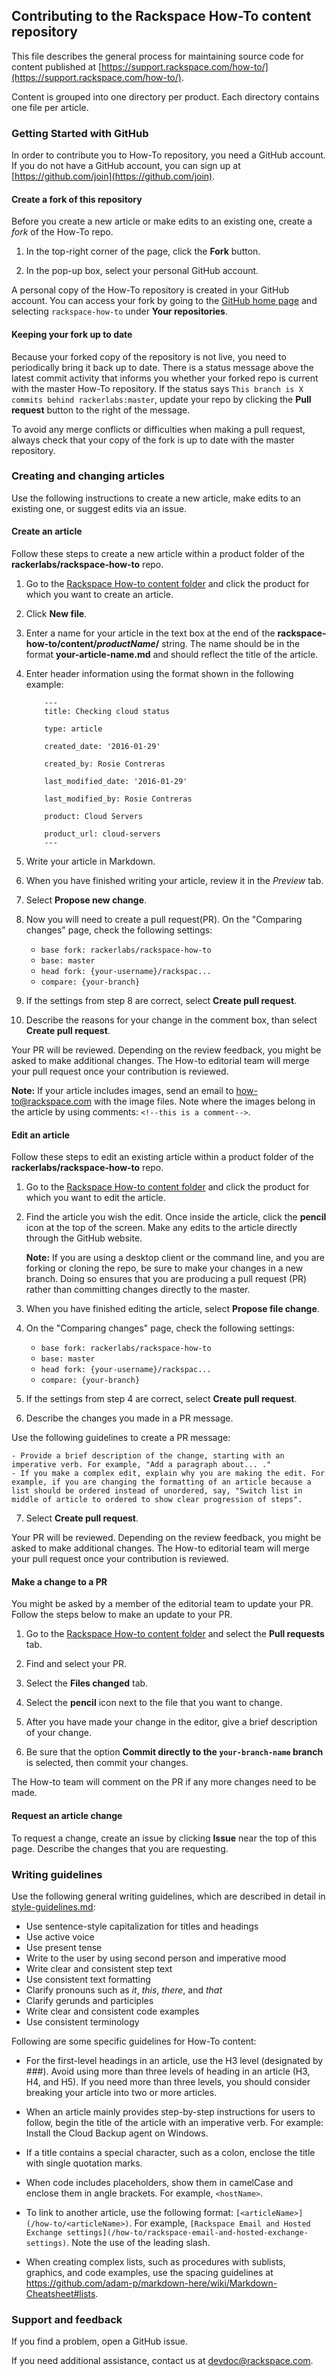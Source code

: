 ## Contributing to the Rackspace How-To content repository

This file describes the general process for maintaining source code for content published at [https://support.rackspace.com/how-to/](https://support.rackspace.com/how-to/).

Content is grouped into one directory per product. Each directory contains one file per article.

### Getting Started with GitHub

In order to contribute you to How-To repository, you need a GitHub account. If you do not have a GitHub account, you can sign up at [https://github.com/join](https://github.com/join).

#### Create a fork of this repository

Before you create a new article or make edits to an existing one, create a *fork* of the How-To repo.

1. In the top-right corner of the page, click the **Fork** button.

2. In the pop-up box, select your personal GitHub account.

A personal copy of the How-To repository is created in your GitHub account. You can access your fork by going to the [GitHub home page](https://github.com) and selecting `rackspace-how-to` under **Your repositories**.

#### Keeping your fork up to date

Because your forked copy of the repository is not live, you need to periodically bring it back up to date. There is a status message above the latest commit activity that informs you whether your forked repo is current with the master How-To repository. If the status says `This branch is X commits behind rackerlabs:master`, update your repo by clicking the **Pull request** button to the right of the message.

To avoid any merge conflicts or difficulties when making a pull request, always check that your copy of the fork is up to date with the master repository.

### Creating and changing articles

Use the following instructions to create a new article, make edits to an existing one, or suggest edits via an issue.

#### Create an article

Follow these steps to create a new article within a product folder of the **rackerlabs/rackspace-how-to** repo.

1. Go to the [Rackspace How-to content folder](https://github.com/rackerlabs/rackspace-how-to/tree/master/content) and click the product for which you want to create an article.

2. Click **New file**.

3. Enter a name for your article in the text box at the end of the **rackspace-how-to/content/*productName*/** string. The name should be in the format **your-article-name.md** and should reflect the title of the article.

4. Enter header information using the format shown in the following example:

           ---
           title: Checking cloud status

           type: article

           created_date: '2016-01-29'

           created_by: Rosie Contreras

           last_modified_date: '2016-01-29'

           last_modified_by: Rosie Contreras

           product: Cloud Servers

           product_url: cloud-servers
           ---
5. Write your article in Markdown.

6. When you have finished writing your article, review it in the *Preview* tab.

7. Select **Propose new change**.

8. Now you will need to create a pull request(PR). On the "Comparing changes" page, check the following settings:

    - `base fork: rackerlabs/rackspace-how-to`
    - `base: master`
    - `head fork: {your-username}/rackspac...`
    - `compare: {your-branch}`

9. If the settings from step 8 are correct, select **Create pull request**.

10. Describe the reasons for your change in the comment box, than select **Create pull request**.

Your PR will be reviewed. Depending on the review feedback, you might be asked to make additional changes. The How-to editorial team will merge your pull request once your contribution is reviewed.

**Note:** If your article includes images, send an email to <how-to@rackspace.com> with the image files. Note where the images belong in the article by using comments: `<!--this is a comment-->`.

#### Edit an article

Follow these steps to edit an existing article within a product folder of the **rackerlabs/rackspace-how-to** repo.

1. Go to the [Rackspace How-to content folder](https://github.com/rackerlabs/rackspace-how-to/tree/master/content) and click the product for which you want to edit the article.

2. Find the article you wish the edit. Once inside the article, click the **pencil** icon at the top of the screen. Make any edits to the article directly through the GitHub website.

    **Note:** If you are using a desktop client or the command line, and you are forking or cloning the repo, be sure to make your changes in a new branch. Doing so ensures that you are producing a pull request (PR) rather than committing changes directly to the master.

3. When you have finished editing the article, select **Propose file change**.

4. On the "Comparing changes" page, check the following settings:

    - `base fork: rackerlabs/rackspace-how-to`
    - `base: master`
    - `head fork: {your-username}/rackspac...`
    - `compare: {your-branch}`

5. If the settings from step 4 are correct, select **Create pull request**.

6. Describe the changes you made in a PR message.

  Use the following guidelines to create a PR message:

    - Provide a brief description of the change, starting with an imperative verb. For example, "Add a paragraph about... ."
    - If you make a complex edit, explain why you are making the edit. For example, if you are changing the formatting of an article because a list should be ordered instead of unordered, say, "Switch list in middle of article to ordered to show clear progression of steps".

7. Select **Create pull request**.

Your PR will be reviewed. Depending on the review feedback, you might be asked to make additional changes. The How-to editorial team will merge your pull request once your contribution is reviewed.

#### Make a change to a PR

You might be asked by a member of the editorial team to update your PR. Follow the steps below to make an update to your PR.

1. Go to the [Rackspace How-to content folder](https://github.com/rackerlabs/rackspace-how-to/tree/master/content) and select the **Pull requests** tab.

2. Find and select your PR.

3. Select the **Files changed** tab.

4. Select the **pencil** icon next to the file that you want to change.

5. After you have made your change in the editor, give a brief description of your change.

6. Be sure that the option **Commit directly to the `your-branch-name` branch** is selected, then commit your changes.

The How-to team will comment on the PR if any more changes need to be made.

#### Request an article change

To request a change, create an issue by clicking **Issue** near the top of this page. Describe the changes that you are requesting.

### Writing guidelines

Use the following general writing guidelines, which are described in detail in [style-guidelines.md](style-guidelines.md):

- Use sentence-style capitalization for titles and headings
- Use active voice
- Use present tense
- Write to the user by using second person and imperative mood
- Write clear and consistent step text
- Use consistent text formatting
- Clarify pronouns such as *it*, *this*, *there*, and *that*
- Clarify gerunds and participles
- Write clear and consistent code examples
- Use consistent terminology

Following are some specific guidelines for How-To content:

- For the first-level headings in an article, use the H3 level (designated by ###). Avoid using more than three levels of heading in an article (H3, H4, and H5). If you need more than three levels, you should consider breaking your article into two or more articles.

- When an article mainly provides step-by-step instructions for users to follow, begin the title of the article with an imperative verb. For example: Install the Cloud Backup agent on Windows.

- If a title contains a special character, such as a colon, enclose the title with single quotation marks.

- When code includes placeholders, show them in camelCase and enclose them in angle brackets. For example, `<hostName>`.

- To link to another article, use the following format: `[<articleName>](/how-to/<articleName>)`. For example,  `[Rackspace Email and Hosted Exchange settings](/how-to/rackspace-email-and-hosted-exchange-settings)`. Note the use of the leading slash.

- When creating complex lists, such as procedures with sublists, graphics, and code examples, use the spacing guidelines at https://github.com/adam-p/markdown-here/wiki/Markdown-Cheatsheet#lists.

### Support and feedback

If you find a problem, open a GitHub issue.

If you need additional assistance, contact us at [devdoc@rackspace.com](mailto:devdoc@rackspace.com).
